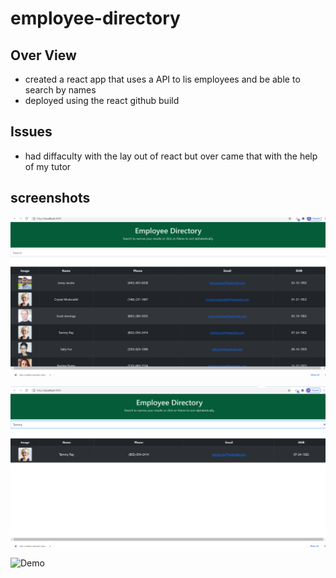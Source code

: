 # employee-directory

## Over View

* created a react app that uses a API to lis employees and be able to search by names
* deployed using the react github build

## Issues

* had diffaculty with the lay out of react but over came that with the help of my tutor

## screenshots 

![fontpage](/my-app/assets/EDhomepage.png)

![search](/my-app/assets/EDsearch.png)

![Demo](https://drive.google.com/file/d/1hsHngXxPVhGGyboba8lPKXPJIW698Lh9/view)

